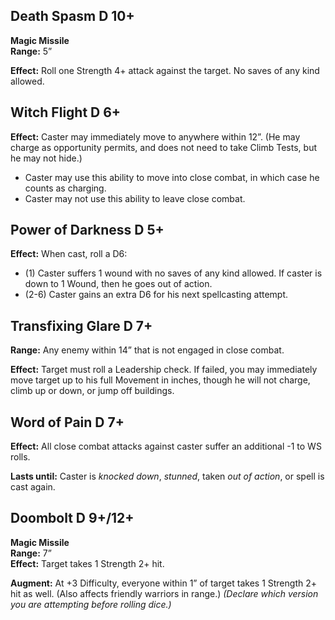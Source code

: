 ## Death Spasm D 10+

**Magic Missile**  
**Range:** 5”  

**Effect:** Roll one Strength 4+ attack against the target. No saves of any kind allowed.
## Witch Flight D 6+
**Effect:** Caster may immediately move to anywhere within 12”. (He may charge as opportunity permits, and does not need to take Climb Tests, but he may not hide.)
- Caster may use this ability to move into close combat, in which case he counts as charging.
- Caster may not use this ability to leave close combat.
## Power of Darkness D 5+ 
**Effect:** When cast, roll a D6:
- (1) Caster suffers 1 wound with no saves of any kind allowed. If caster is down to 1 Wound, then he goes out of action.
- (2-6) Caster gains an extra D6 for his next spellcasting attempt.
## Transfixing Glare D 7+
**Range:** Any enemy within 14” that is not engaged in close combat.

**Effect:** Target must roll a Leadership check. If failed, you may immediately move target up to his full Movement in inches, though he will not charge, climb up or down, or jump off buildings.
## Word of Pain D 7+
**Effect:** All close combat attacks against caster suffer an additional -1 to WS rolls.  

**Lasts until:** Caster is _knocked down_, _stunned_, taken _out of action_, or spell is cast again.
## Doombolt D 9+/12+
**Magic Missile**  
**Range:** 7”  
**Effect:** Target takes 1 Strength 2+ hit.

**Augment:** At +3 Difficulty, everyone within 1” of target takes 1 Strength 2+ hit as well. (Also affects friendly warriors in range.) _(Declare which version you are attempting before rolling dice.)_

